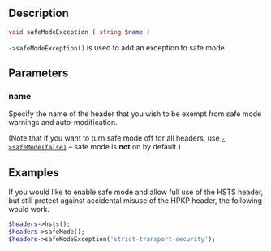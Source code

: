 ## Description
```php
void safeModeException ( string $name )
```

`->safeModeException()` is used to add an exception to safe mode.

## Parameters
### name
Specify the name of the header that you wish to be exempt from safe mode warnings and auto-modification.

(Note that if you want to turn safe mode off for all headers, use [`->safeMode(false)`](safeMode) – safe mode is **not** on by default.)

## Examples
If you would like to enable safe mode and allow full use of the HSTS header, but still protect against accidental misuse of the HPKP header, the following would work.
```php
$headers->hsts();
$headers->safeMode();
$headers->safeModeException('strict-transport-security');
```


